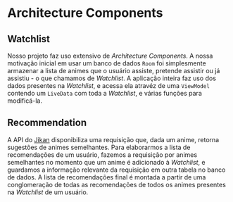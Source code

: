 # Architecture Components

## Watchlist

Nosso projeto faz uso extensivo de <i>Architecture Components</i>. A nossa motivação inicial em usar um banco de dados `Room` foi simplesmente armazenar a lista de animes que o usuário assiste, pretende assistir ou já assistiu - o que chamamos de <i>Watchlist</i>. A aplicação inteira faz uso dos dados presentes na <i>Watchlist</i>, e acessa ela atravéz de uma ``ViewModel`` contendo um ``LiveData`` com toda a <i>Watchlist</i>, e várias funções para modificá-la.

## Recommendation

A API do [Jikan](https://jikan.docs.apiary.io) disponibiliza uma requisição que, dada um anime, retorna sugestões de animes semelhantes. Para elaborarmos a lista de recomendações de um usuário, fazemos a requisição por animes semelhantes no momento que um anime é adicionado à <i>Watchlist</i>, e guardamos a informação relevante da requisição em outra tabela no banco de dados. A lista de recomendações final é montada a partir de uma conglomeração de todas as recomendações de todos os animes presentes na <i>Watchlist</i> de um usuário.